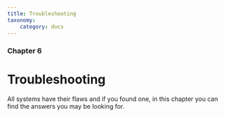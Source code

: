 ```yaml
---
title: Troubleshooting
taxonomy:
    category: docs
---
```


### Chapter 6

# Troubleshooting

All systems have their flaws and if you found one, in this chapter you can find the answers you may be looking for.
